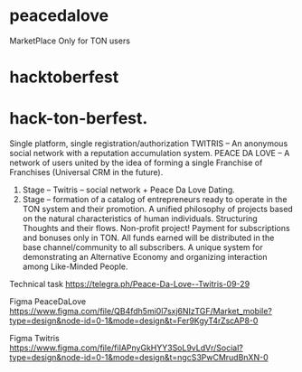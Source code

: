 # peacedalove
MarketPlace Only for TON users
# hacktoberfest  
# hack-ton-berfest.

Single platform, single registration/authorization
TWITRIS – An anonymous social network with a reputation accumulation system.
PEACE DA LOVE – A network of users united by the idea of forming a single Franchise of Franchises (Universal CRM in the future).
1. Stage – Twitris – social network + Peace Da Love Dating.
2. Stage – formation of a catalog of entrepreneurs ready to operate in the TON system and their promotion.
A unified philosophy of projects based on the natural characteristics of human individuals. Structuring Thoughts and their flows. Non-profit project! Payment for subscriptions and bonuses only in TON. All funds earned will be distributed in the base channel/community to all subscribers. A unique system for demonstrating an Alternative Economy and organizing interaction among Like-Minded People.

Technical task https://telegra.ph/Peace-Da-Love--Twitris-09-29

Figma PeaceDaLove https://www.figma.com/file/QB4fdh5mi0l7sxj6NIzTGF/Market_mobile?type=design&node-id=0-1&mode=design&t=Fer9KgyT4rZscAP8-0

Figma Twitris https://www.figma.com/file/fiIAPnyGkHYY3SoL9vLdVr/Social?type=design&node-id=0-1&mode=design&t=ngcS3PwCMrudBnXN-0

